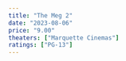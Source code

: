 ```yaml
---
title: "The Meg 2"
date: "2023-08-06"
price: "9.00"
theaters: ["Marquette Cinemas"]
ratings: ["PG-13"]
---
```

